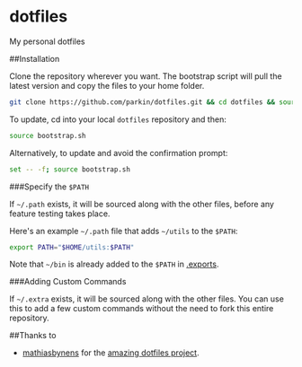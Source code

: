 dotfiles
========

My personal dotfiles

##Installation

Clone the repository wherever you want.
The bootstrap script will pull the latest version and copy the files to your home folder.

```bash
git clone https://github.com/parkin/dotfiles.git && cd dotfiles && source bootstrap.sh
```

To update, cd into your local `dotfiles` repository and then:

```bash
source bootstrap.sh
```

Alternatively, to update and avoid the confirmation prompt:

```bash
set -- -f; source bootstrap.sh
```

###Specify the `$PATH`

If `~/.path` exists, it will be sourced along with the other files, before any feature testing takes place.

Here's an example `~/.path` file that adds `~/utils` to the `$PATH`:

```bash
export PATH="$HOME/utils:$PATH"
```

Note that `~/bin` is already added to the `$PATH` in [.exports](.exports).

###Adding Custom Commands

If `~/.extra` exists, it will be sourced along with the other files. You can use this to add a few custom commands without the need to fork this entire repository.


##Thanks to

* [mathiasbynens](https://github.com/mathiasbynens) for the [amazing dotfiles project](https://github.com/mathiasbynens/dotfiles).

